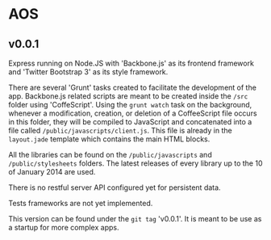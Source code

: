 AOS
===

v0.0.1
------
Express running on Node.JS with 'Backbone.js' as its frontend framework and 'Twitter Bootstrap 3' as its style framework.

There are several 'Grunt' tasks created to facilitate the development of the app. Backbone.js related scripts are meant to be created inside the `/src` folder using 'CoffeScript'. Using the `grunt watch` task on the background, whenever a modification, creation, or deletion of a CoffeeScript file occurs in this folder, they will be compiled to JavaScript and concatenated into a file called `/public/javascripts/client.js`. This file is already in the `layout.jade` template which contains the main HTML blocks.

All the libraries can be found on the `/public/javascripts` and `/public/stylesheets` folders. The latest releases of every library up to the 10 of January 2014 are used.

There is no restful server API configured yet for persistent data.

Tests frameworks are not yet implemented.

This version can be found under the `git tag` 'v0.0.1'. It is meant to be use as a startup for more complex apps.
